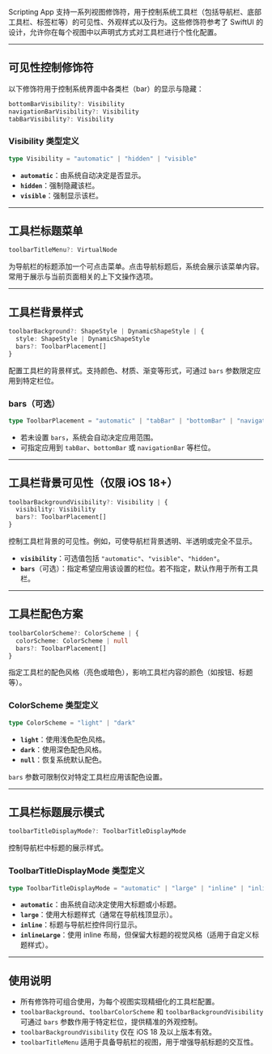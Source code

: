 Scripting App 支持一系列视图修饰符，用于控制系统工具栏（包括导航栏、底部工具栏、标签栏等）的可见性、外观样式以及行为。这些修饰符参考了 SwiftUI 的设计，允许你在每个视图中以声明式方式对工具栏进行个性化配置。

---

## 可见性控制修饰符

以下修饰符用于控制系统界面中各类栏（bar）的显示与隐藏：

```ts
bottomBarVisibility?: Visibility
navigationBarVisibility?: Visibility
tabBarVisibility?: Visibility
```

### Visibility 类型定义

```ts
type Visibility = "automatic" | "hidden" | "visible"
```

* **`automatic`**：由系统自动决定是否显示。
* **`hidden`**：强制隐藏该栏。
* **`visible`**：强制显示该栏。

---

## 工具栏标题菜单

```ts
toolbarTitleMenu?: VirtualNode
```

为导航栏的标题添加一个可点击菜单。点击导航标题后，系统会展示该菜单内容。常用于展示与当前页面相关的上下文操作选项。

---

## 工具栏背景样式

```ts
toolbarBackground?: ShapeStyle | DynamicShapeStyle | {
  style: ShapeStyle | DynamicShapeStyle
  bars?: ToolbarPlacement[]
}
```

配置工具栏的背景样式。支持颜色、材质、渐变等形式，可通过 `bars` 参数限定应用到特定栏位。

### bars（可选）

```ts
type ToolbarPlacement = "automatic" | "tabBar" | "bottomBar" | "navigationBar"
```

* 若未设置 `bars`，系统会自动决定应用范围。
* 可指定应用到 `tabBar`、`bottomBar` 或 `navigationBar` 等栏位。

---

## 工具栏背景可见性（仅限 iOS 18+）

```ts
toolbarBackgroundVisibility?: Visibility | {
  visibility: Visibility
  bars?: ToolbarPlacement[]
}
```

控制工具栏背景的可见性。例如，可使导航栏背景透明、半透明或完全不显示。

* **`visibility`**：可选值包括 `"automatic"`、`"visible"`、`"hidden"`。
* **`bars`**（可选）：指定希望应用该设置的栏位。若不指定，默认作用于所有工具栏。

---

## 工具栏配色方案

```ts
toolbarColorScheme?: ColorScheme | {
  colorScheme: ColorScheme | null
  bars?: ToolbarPlacement[]
}
```

指定工具栏的配色风格（亮色或暗色），影响工具栏内容的颜色（如按钮、标题等）。

### ColorScheme 类型定义

```ts
type ColorScheme = "light" | "dark"
```

* **`light`**：使用浅色配色风格。
* **`dark`**：使用深色配色风格。
* **`null`**：恢复系统默认配色。

`bars` 参数可限制仅对特定工具栏应用该配色设置。

---

## 工具栏标题展示模式

```ts
toolbarTitleDisplayMode?: ToolbarTitleDisplayMode
```

控制导航栏中标题的展示样式。

### ToolbarTitleDisplayMode 类型定义

```ts
type ToolbarTitleDisplayMode = "automatic" | "large" | "inline" | "inlineLarge"
```

* **`automatic`**：由系统自动决定使用大标题或小标题。
* **`large`**：使用大标题样式（通常在导航栈顶显示）。
* **`inline`**：标题与导航栏控件同行显示。
* **`inlineLarge`**：使用 inline 布局，但保留大标题的视觉风格（适用于自定义标题样式）。

---

## 使用说明

* 所有修饰符可组合使用，为每个视图实现精细化的工具栏配置。
* `toolbarBackground`、`toolbarColorScheme` 和 `toolbarBackgroundVisibility` 可通过 `bars` 参数作用于特定栏位，提供精准的外观控制。
* `toolbarBackgroundVisibility` 仅在 iOS 18 及以上版本有效。
* `toolbarTitleMenu` 适用于具备导航栏的视图，用于增强导航标题的交互性。
